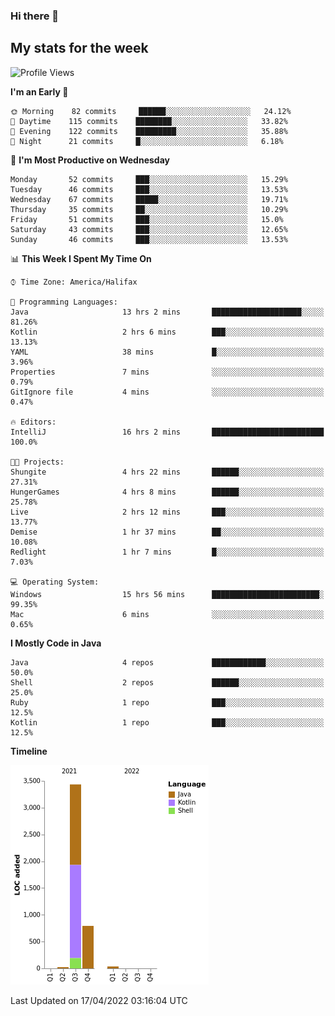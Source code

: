 ### Hi there 👋

## My stats for the week
<!--START_SECTION:waka-->
![Profile Views](http://img.shields.io/badge/Profile%20Views-0-blue)

**I'm an Early 🐤** 

```text
🌞 Morning    82 commits     ██████░░░░░░░░░░░░░░░░░░░   24.12% 
🌆 Daytime    115 commits    ████████░░░░░░░░░░░░░░░░░   33.82% 
🌃 Evening    122 commits    █████████░░░░░░░░░░░░░░░░   35.88% 
🌙 Night      21 commits     █░░░░░░░░░░░░░░░░░░░░░░░░   6.18%

```
📅 **I'm Most Productive on Wednesday** 

```text
Monday       52 commits     ███░░░░░░░░░░░░░░░░░░░░░░   15.29% 
Tuesday      46 commits     ███░░░░░░░░░░░░░░░░░░░░░░   13.53% 
Wednesday    67 commits     █████░░░░░░░░░░░░░░░░░░░░   19.71% 
Thursday     35 commits     ██░░░░░░░░░░░░░░░░░░░░░░░   10.29% 
Friday       51 commits     ███░░░░░░░░░░░░░░░░░░░░░░   15.0% 
Saturday     43 commits     ███░░░░░░░░░░░░░░░░░░░░░░   12.65% 
Sunday       46 commits     ███░░░░░░░░░░░░░░░░░░░░░░   13.53%

```


📊 **This Week I Spent My Time On** 

```text
⌚︎ Time Zone: America/Halifax

💬 Programming Languages: 
Java                     13 hrs 2 mins       ████████████████████░░░░░   81.26% 
Kotlin                   2 hrs 6 mins        ███░░░░░░░░░░░░░░░░░░░░░░   13.13% 
YAML                     38 mins             █░░░░░░░░░░░░░░░░░░░░░░░░   3.96% 
Properties               7 mins              ░░░░░░░░░░░░░░░░░░░░░░░░░   0.79% 
GitIgnore file           4 mins              ░░░░░░░░░░░░░░░░░░░░░░░░░   0.47%

🔥 Editors: 
IntelliJ                 16 hrs 2 mins       █████████████████████████   100.0%

🐱‍💻 Projects: 
Shungite                 4 hrs 22 mins       ██████░░░░░░░░░░░░░░░░░░░   27.31% 
HungerGames              4 hrs 8 mins        ██████░░░░░░░░░░░░░░░░░░░   25.78% 
Live                     2 hrs 12 mins       ███░░░░░░░░░░░░░░░░░░░░░░   13.77% 
Demise                   1 hr 37 mins        ██░░░░░░░░░░░░░░░░░░░░░░░   10.08% 
Redlight                 1 hr 7 mins         █░░░░░░░░░░░░░░░░░░░░░░░░   7.03%

💻 Operating System: 
Windows                  15 hrs 56 mins      ████████████████████████░   99.35% 
Mac                      6 mins              ░░░░░░░░░░░░░░░░░░░░░░░░░   0.65%

```

**I Mostly Code in Java** 

```text
Java                     4 repos             ████████████░░░░░░░░░░░░░   50.0% 
Shell                    2 repos             ██████░░░░░░░░░░░░░░░░░░░   25.0% 
Ruby                     1 repo              ███░░░░░░░░░░░░░░░░░░░░░░   12.5% 
Kotlin                   1 repo              ███░░░░░░░░░░░░░░░░░░░░░░   12.5%

```


**Timeline**

![Chart not found](https://raw.githubusercontent.com/lyndseyy/lyndseyy/main/charts/bar_graph.png) 


 Last Updated on 17/04/2022 03:16:04 UTC
<!--END_SECTION:waka-->